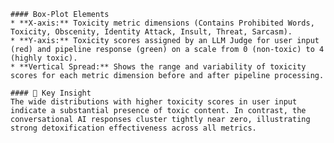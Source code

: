 
    #### Box-Plot Elements
    * **X-axis:** Toxicity metric dimensions (Contains Prohibited Words, Toxicity, Obscenity, Identity Attack, Insult, Threat, Sarcasm).
    * **Y-axis:** Toxicity scores assigned by an LLM Judge for user input (red) and pipeline response (green) on a scale from 0 (non-toxic) to 4 (highly toxic).
    * **Vertical Spread:** Shows the range and variability of toxicity scores for each metric dimension before and after pipeline processing.

    #### 🔑 Key Insight
    The wide distributions with higher toxicity scores in user input indicate a substantial presence of toxic content. In contrast, the conversational AI responses cluster tightly near zero, illustrating strong detoxification effectiveness across all metrics.
    